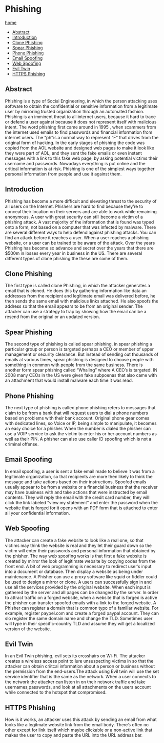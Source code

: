 # Phishing

[home](../README.md)
- [Abstract](#Abstract)
- [Introduction](#Introduction)
- [Clone Phishing](#Clone-Phishing)
- [Spear Phishing](#Spear-Phishing)
- [Phone Phishing](#Phone-Phishing)
- [Email Spoofing](#Email-Spoofing)
- [Web Spoofing](#Web-Spoofing)
- [Evil Twin](#Evil-Twin)
- [HTTPS Phishing](#HTTPS-Phishing)

## Abstract

Phishing is a type of Social Engineering, in which the person attacking uses software to obtain the confidential or sensitive information from a legitimate user by mirroring trusted organization through an automated fashion. Phishing is an imminent threat  to all internet users, because it hard to trace or defend a user against because it does not represent itself with malicious intent. The word phishing first came around in 1995 , when scammers from the internet used emails to find passwords and financial information  from internet users. The “ph”is a normal way to represent “F” that drives from the original form of hacking. In the early stages of phishing the code was copied from the AOL website and designed web pages to make it look like they were part of AOL, and they sent the fake emails or even instant messages with a link to this fake web page, by asking potential victims their username and passwords.  Nowadays everything is put online and the critical information is at risk.  Phishing is one of the simplest ways together personal information from people and use it against them. 

## Introduction

Phishing has become a more difficult and elevating threat to the security of all users on the Internet. Phishers are hard to find because they’re to conceal their location on their servers and are able to work while remaining anonymous. A user with great security can still become a victim of a phishing attack.  A vast majority of the information that is found was typed onto a form, not based on a computer that was infected by malware. There are several different ways to help defend against phishing attacks. You can find an attack before it reaches a user. When a user reaches a phishing website, or a user can be trained to be aware of the attack. Over the years Phishing has become so advance and secret over the years that there are $500m in losses every year in business in the US. 
There are several different types of clone phishing the these are some of them.

## Clone Phishing 

The first type is called clone Phishing, in which the attacker generates a email that is cloned. He does this by gathering information like data an addresses from the recipient and legitimate email was delivered before, he then sends the same email with malicious links attached. He also spoofs the address so that the email appears to be from an original sender. The attacker can use a strategy to trap by showing how the email can be a resend from the original or an updated version. 

## Spear Phishing 

The second type of phishing is called spear phishing, in spear phishing a particular group or person is targeted perhaps a CEO or member of upper management or security clearance. But instead of sending out thousands of emails at various times, spear phishing is designed to choose people with something in common with people from the same business. There is another form spear phishing called “Whaling” where A CEO’s is targeted.  IN 2008 many CEOs in the US were given fake subpoenas that also came with an attachment that would install malware each time it was read.

## Phone Phishing

The next type of phishing is called phone phishing refers to messages that claim to be from a bank that will request users to dial a phone numbers based on problems with their bank account. Original phone gear comes with dedicated lines, so Voice or IP, being simple to manipulate, it becomes an easy choice for a phisher.  When the number is dialed the phisher can use a VOIP service to ask the victim to enter his or her account numbers as well as their PIN.  A phisher can also use caller ID spoofing which is not a criminal offense.

## Email Spoofing

In email spoofing, a user is sent a fake email made to believe it was from a legitimate organization, so that recipients are more then likely to think the message and take actions based on their instructions. Spoofed emails usually appear to be from a website or a financial business that the receiver may have business with and take actions that were instructed by email contents. They will reply the email with the credit card number, they will click the link labeled “view my statement” and enter the password when the website that is forged for it opens with an PDF form that is attached to enter all your confidential information. 

## Web Spoofing  

The attacker can create a fake website to look like a real one, so that victims may think the website is real and they let their guard down so the victim will enter their passwords and personal information that obtained by the phisher.  The way web spoofing works is that first a fake website is created by mirror the look of legitimate website by copying codes from the front end. A bit of web programming is necessary to redirect user’s input into a document or database. Then display a website as being under maintenance. A Phisher can use a proxy software like squid or fiddler could be used to design a mirror or clone. A users can successfully sign in and use all the services provided by the original website. When each input is gathered by the server and all pages can be changed by the server. In order to attract traffic on a forged website, when a website that is forged is active the phisher can transfer spoofed emails with a link to the forged website.  A Phisher can register a domain that is common typo of a familiar website. For example, register paypel.com and create a forged paypal account. They can slo register the same domain   name and change the TLD. Sometimes user will type in their specific-country TLD and assume they will get a localized version of the website. 

## Evil Twin

In an Evil Twin phishing, evil sets its crosshairs on Wi-Fi. The attacker creates a wireless access point to lure unsuspecting victims in so that the attacker can obtain criitcal information about a person  or business without the permission from the end-users.The attack using Evil twin will use the set service identifier that is the same as the  network. When a user connects to the network the attacker can listen in on their network traffic and take usernames,passwords, and look at all attachments on the users account while connected to the hotspot that compromised.

## HTTPS Phishing 

How is it works, an attacker uses this attack by sending an email from what looks like a legitmate website link from the email body. There’s often no other except for link itself which maybe clickable or a non-active link that makes the user to copy and paste the URL into the URL address bar.  